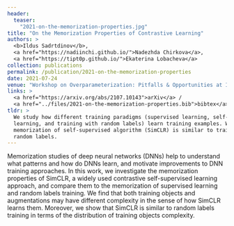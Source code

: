 ```yaml
---
header:
  teaser:
    "2021-on-the-memorization-properties.jpg"
title: "On the Memorization Properties of Contrastive Learning"
authors: >
  <b>Ildus Sadrtdinov</b>, 
  <a href="https://nadiinchi.github.io/">Nadezhda Chirkova</a>,
  <a href="https://tipt0p.github.io/">Ekaterina Lobacheva</a>
collection: publications
permalink: /publication/2021-on-the-memorization-properties
date: 2021-07-24
venue: "Workshop on Overparameterization: Pitfalls & Opportunities at ICML"
links: >
  <a href="https://arxiv.org/abs/2107.10143">arXiv</a> /
  <a href="../files/2021-on-the-memorization-properties.bib">bibtex</a>
tldr: >
  We study how different training paradigms (supervised learning, self-supervised
  learning, and training with random labels) learn training examples. We show that
  memorization of self-supervised algorithm (SimCLR) is similar to training with
  random labels.
---
```


Memorization studies of deep neural networks (DNNs) help to understand what patterns
and how do DNNs learn, and motivate improvements to DNN training approaches.
In this work, we investigate the memorization properties of SimCLR, a widely used
contrastive self-supervised learning approach, and compare them to the memorization
of supervised learning and random labels training. We find that both training objects
and augmentations may have different complexity in the sense of how SimCLR learns them.
Moreover, we show that SimCLR is similar to random labels training in terms of
the distribution of training objects complexity.